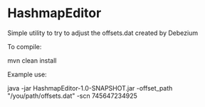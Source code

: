 # HashmapEditor

Simple utility to try to adjust the offsets.dat created by Debezium 

To compile:

mvn clean install

Example use:

java -jar HashmapEditor-1.0-SNAPSHOT.jar -offset_path "/you/path/offsets.dat" -scn 745647234925
